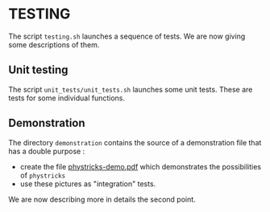 # TESTING

The script `testing.sh` launches a sequence of tests. We are now giving some descriptions of them.

## Unit testing

The script `unit_tests/unit_tests.sh` launches some unit tests. These are tests for some individual functions.

## Demonstration

The directory `demonstration` contains the source of a demonstration file that has a double purpose : 
- create the file [phystricks-demo.pdf](http://laurent.claessens-donadello.eu/pdf/phystricks-demo.pdf) which demonstrates the possibilities of `phystricks`
- use these pictures as "integration" tests.

We are now describing more in details the second point.


